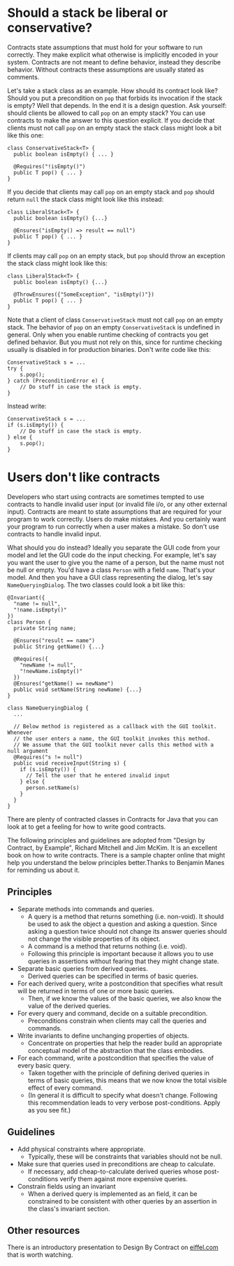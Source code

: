 # Should a stack be liberal or conservative? #

Contracts state assumptions that must hold for your software to run correctly. They make explicit what otherwise is implicitly encoded in your system. Contracts are not meant to define behavior, instead they describe behavior. Without contracts these assumptions are usually stated as comments.

Let's take a stack class as an example. How should its contract look like? Should you put a precondition on `pop` that forbids its invocation if the stack is empty? Well that depends. In the end it is a design question. Ask yourself: should clients be allowed to call `pop` on an empty stack?  You can use contracts to make the answer to this question explicit. If you decide that clients must not call `pop` on an empty stack the stack class might look a bit like this one:

```
class ConservativeStack<T> {
  public boolean isEmpty() { ... }

  @Requires("!isEmpty()")
  public T pop() { ... }
}
```

If you decide that clients may call `pop` on an empty stack and `pop` should return `null` the stack class might look like this instead:

```
class LiberalStack<T> {
  public boolean isEmpty() {...}

  @Ensures("isEmpty() => result == null")
  public T pop() { ... }
}
```

If clients may call `pop` on an empty stack, but `pop` should throw an exception the stack class might look like this:

```
class LiberalStack<T> {
  public boolean isEmpty() {...}

  @ThrowEnsures({"SomeException", "isEmpty()"})
  public T pop() { ... }
}
```

Note that a client of class `ConservativeStack` must not call `pop` on an empty stack. The behavior of `pop` on an empty `ConservativeStack` is undefined in general. Only when you enable runtime checking of contracts you get defined behavior. But you must not rely on this, since for runtime checking usually is disabled in for production binaries. Don't write code like this:

```
ConservativeStack s = ...
try {
    s.pop();
} catch (PreconditionError e) {
    // Do stuff in case the stack is empty.
}
```

Instead write:

```
ConservativeStack s = ...
if (s.isEmpty()) {
    // Do stuff in case the stack is empty.
} else {
    s.pop();
}
```

# Users don't like contracts #

Developers who start using contracts are sometimes tempted to use contracts to handle invalid user input (or invalid file i/o, or any other external input). Contracts are meant to state assumptions that are required for your program to work correctly. Users do make mistakes.  And you certainly want your program to run correctly when a user makes a mistake. So don't use contracts to handle invalid input.

What should you do instead? Ideally you separate the GUI code from your model and let the GUI code do the input checking. For example, let's say you want the user to give you the name of a person, but the name must not be null or empty. You'd have a class `Person` with a field `name`. That's your model. And then you have a GUI class representing the dialog, let's say `NameQueryingDialog`. The two classes could look a bit like this:

```
@Invariant({
  "name != null", 
  "!name.isEmpty()"
})
class Person {    
  private String name;

  @Ensures("result == name")
  public String getName() {...}

  @Requires({
    "newName != null",
    "!newName.isEmpty()"
  })
  @Ensures("getName() == newName")
  public void setName(String newName) {...}
}

class NameQueryingDialog {
  ...

  // Below method is registered as a callback with the GUI toolkit. Whenever
  // the user enters a name, the GUI toolkit invokes this method.
  // We assume that the GUI toolkit never calls this method with a null argument
  @Requires("s != null")
  public void receiveInput(String s) {
    if (s.isEmpty()) {
      // Tell the user that he entered invalid input
    } else {
      person.setName(s)
    }
  }
}
```

There are plenty of contracted classes in Contracts for Java that you can look at to get a feeling for how to write good contracts.

The following principles and guidelines are adopted from "Design by Contract, by Example", Richard Mitchell and Jim McKim. It is an excellent book on how to write contracts. There is a sample chapter online that might help you understand the below principles better.Thanks to Benjamin Manes for reminding us about it.

## Principles ##

  * Separate methods into commands and queries.
    * A query is a method that returns something (i.e. non-void). It should be used to ask the object a question and asking a question. Since asking a question twice should not change its answer queries should not change the visible properties of its object.
    * A command is a method that returns nothing (i.e. void).
    * Following this principle is important because it allows you to use queries in assertions without fearing that they might change state.
  * Separate basic queries from derived queries.
    * Derived queries can be specified in terms of basic queries.
  * For each derived query, write a postcondition that specifies what result will be returned in terms of one or more basic queries.
    * Then, if we know the values of the basic queries, we also know the value of the derived queries.
  * For every query and command, decide on a suitable precondition.
    * Preconditions constrain when clients may call the queries and commands.
  * Write invariants to define unchanging properties of objects.
    * Concentrate on properties that help the reader build an appropriate conceptual model of the abstraction that the class embodies.
  * For each command, write a postcondition that specifies the value of every basic query.
    * Taken together with the principle of defining derived queries in terms of basic queries, this means that we now know the total visible effect of every command.
    * (In general it is difficult to specify what doesn't change. Following this recommendation leads to very verbose post-conditions. Apply as you see fit.)

## Guidelines ##

  * Add physical constraints where appropriate.
    * Typically, these will be constraints that variables should not be null.
  * Make sure that queries used in preconditions are cheap to calculate.
    * If necessary, add cheap-to-calculate derived queries whose post-conditions verify them against more expensive queries.
  * Constrain fields using an invariant
    * When a derived query is implemented as an field, it can be constrained to be consistent with other queries by an assertion in the class's invariant section.

## Other resources ##

There is an introductory presentation to Design By Contract on <a href='http://www.eiffel.com'>eiffel.com</a> that is worth watching.
